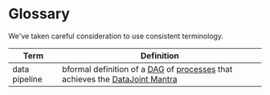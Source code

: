# Glossary

We've taken careful consideration to use consistent terminology.

| Term | Definition |
| --- | --- |
| <span id="data-pipeline">data pipeline</span> | bformal definition of a [DAG](https://en.wikipedia.org/wiki/Directed_acyclic_graph) of [processes](https://en.wikipedia.org/wiki/Process) that achieves the [DataJoint Mantra](../concepts/mantra) |
